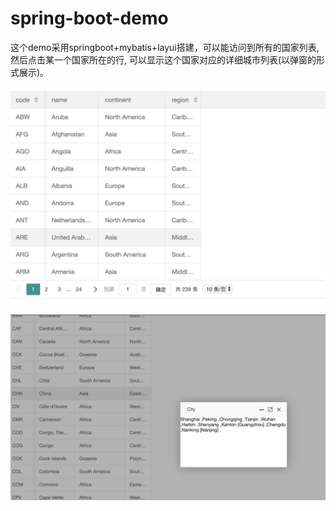 # spring-boot-demo

这个demo采用springboot+mybatis+layui搭建，可以能访问到所有的国家列表, 然后点击某一个国家所在的行, 可以显示这个国家对应的详细城市列表(以弹窗的形式展示)。

![avatar](/static/1.png)

![avatar](/static/2.png)